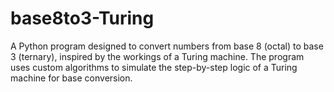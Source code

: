 # base8to3-Turing
A Python program designed to convert numbers from base 8 (octal) to base 3 (ternary), inspired by the workings of a Turing machine. The program uses custom algorithms to simulate the step-by-step logic of a Turing machine for base conversion.
